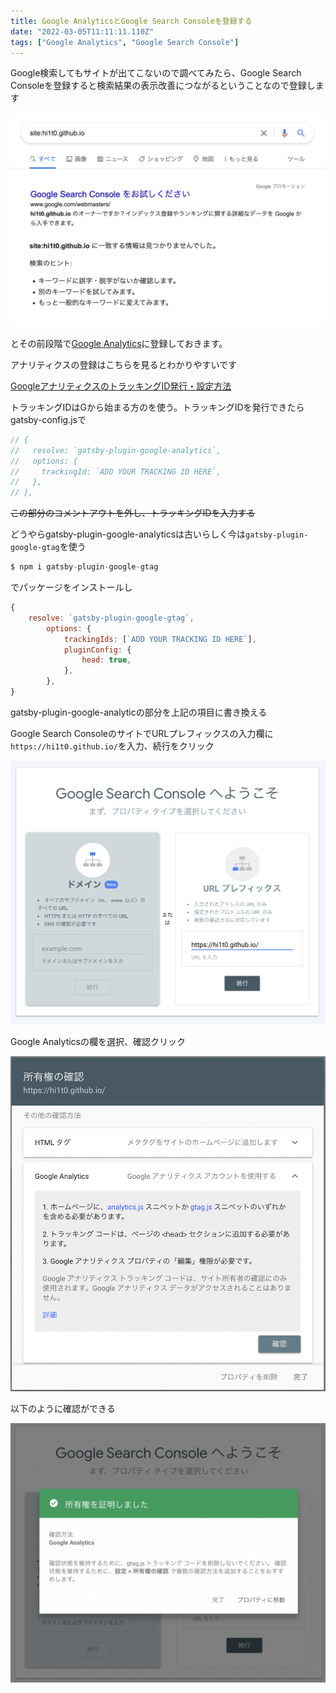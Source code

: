 ```yaml
---
title: Google AnalyticsとGoogle Search Consoleを登録する
date: "2022-03-05T11:11:11.110Z"
tags: ["Google Analytics", "Google Search Console"]
---
```


Google検索してもサイトが出てこないので調べてみたら、Google Search Consoleを登録すると検索結果の表示改善につながるということなので登録します
<div style="width: 100%; margin-left: auto; margin-right: auto">

![test](1.png)

</div>

とその前段階で[Google Analytics](https://analytics.google.com/)に登録しておきます。

アナリティクスの登録はこちらを見るとわかりやすいです

[GoogleアナリティクスのトラッキングID発行・設定方法](https://www.gpol.co.jp/blog/100)

トラッキングIDはGから始まる方のを使う。トラッキングIDを発行できたらgatsby-config.jsで
```js
// {
//   resolve: `gatsby-plugin-google-analytics`,
//   options: {
//     trackingId: `ADD YOUR TRACKING ID HERE`,
//   },
// },
```
~~この部分のコメントアウトを外し、トラッキングIDを入力する~~

どうやらgatsby-plugin-google-analyticsは古いらしく今は`gatsby-plugin-google-gtag`を使う

```js
$ npm i gatsby-plugin-google-gtag
```
でパッケージをインストールし

```js
{
    resolve: `gatsby-plugin-google-gtag`,
        options: {
            trackingIds: [`ADD YOUR TRACKING ID HERE`],
            pluginConfig: {
                head: true,
            },
        },
}
```
gatsby-plugin-google-analyticの部分を上記の項目に書き換える

Google Search ConsoleのサイトでURLプレフィックスの入力欄に`https://hi1t0.github.io/`を入力、続行をクリック

<div style="width: 100%; margin-left: auto; margin-right: auto">

![test](2.png)

</div>

Google Analyticsの欄を選択、確認クリック

<div style="width: 100%; margin-left: auto; margin-right: auto">

![test](3.png)

</div>

以下のように確認ができる

<div style="width: 100%; margin-left: auto; margin-right: auto">

![test](4.png)

</div>